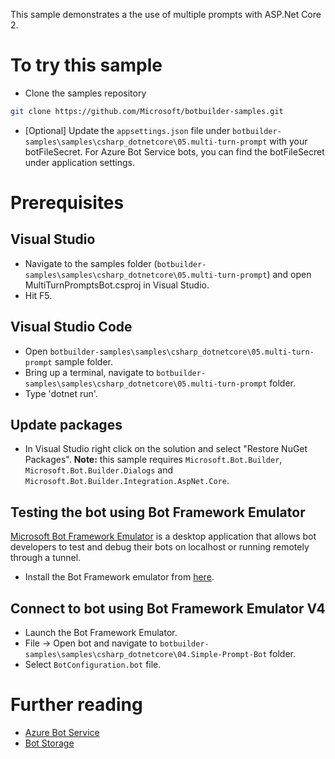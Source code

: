 This sample demonstrates a the use of multiple prompts with ASP.Net Core 2.

# To try this sample
- Clone the samples repository
```bash
git clone https://github.com/Microsoft/botbuilder-samples.git
```
- [Optional] Update the `appsettings.json` file under `botbuilder-samples\samples\csharp_dotnetcore\05.multi-turn-prompt` with your botFileSecret.  For Azure Bot Service bots, you can find the botFileSecret under application settings.

# Prerequisites
## Visual Studio
- Navigate to the samples folder (`botbuilder-samples\samples\csharp_dotnetcore\05.multi-turn-prompt`) and open MultiTurnPromptsBot.csproj in Visual Studio.
- Hit F5.

## Visual Studio Code
- Open `botbuilder-samples\samples\csharp_dotnetcore\05.multi-turn-prompt` sample folder.
- Bring up a terminal, navigate to `botbuilder-samples\samples\csharp_dotnetcore\05.multi-turn-prompt` folder.
- Type 'dotnet run'.

## Update packages
- In Visual Studio right click on the solution and select "Restore NuGet Packages".
  **Note:** this sample requires `Microsoft.Bot.Builder`, `Microsoft.Bot.Builder.Dialogs` and `Microsoft.Bot.Builder.Integration.AspNet.Core`.

## Testing the bot using Bot Framework Emulator
[Microsoft Bot Framework Emulator](https://github.com/microsoft/botframework-emulator) is a desktop application that allows bot 
developers to test and debug their bots on localhost or running remotely through a tunnel.
- Install the Bot Framework emulator from [here](https://aka.ms/botframeworkemulator).

## Connect to bot using Bot Framework Emulator V4
- Launch the Bot Framework Emulator.
- File -> Open bot and navigate to `botbuilder-samples\samples\csharp_dotnetcore\04.Simple-Prompt-Bot` folder.
- Select `BotConfiguration.bot` file.

# Further reading
- [Azure Bot Service](https://docs.microsoft.com/en-us/azure/bot-service/bot-service-overview-introduction?view=azure-bot-service-4.0)
- [Bot Storage](https://docs.microsoft.com/en-us/azure/bot-service/dotnet/bot-builder-dotnet-state?view=azure-bot-service-3.0&viewFallbackFrom=azure-bot-service-4.0)
